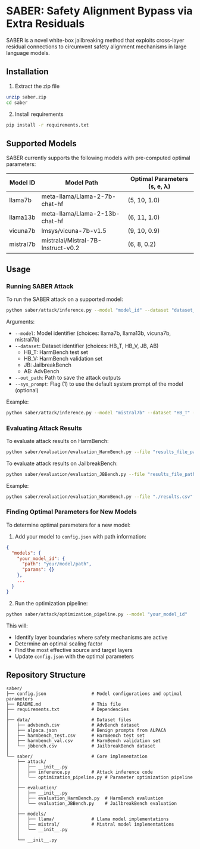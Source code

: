 # SABER: Safety Alignment Bypass via Extra Residuals

SABER is a novel white-box jailbreaking method that exploits cross-layer residual connections to circumvent safety alignment mechanisms in large language models.

## Installation

1. Extract the zip file
```bash
unzip saber.zip
cd saber
```

2. Install requirements
```bash
pip install -r requirements.txt
```

## Supported Models

SABER currently supports the following models with pre-computed optimal parameters:

| Model ID | Model Path | Optimal Parameters (s, e, λ) |
|----------|------------|------------------------------|
| llama7b | meta-llama/Llama-2-7b-chat-hf | (5, 10, 1.0) |
| llama13b | meta-llama/Llama-2-13b-chat-hf | (6, 11, 1.0) |
| vicuna7b | lmsys/vicuna-7b-v1.5 | (9, 10, 0.9) |
| mistral7b | mistralai/Mistral-7B-Instruct-v0.2 | (6, 8, 0.2) |

## Usage

### Running SABER Attack

To run the SABER attack on a supported model:

```bash
python saber/attack/inference.py --model "model_id" --dataset "dataset_id" --out_path "output_path" [--sys_prompt 1]
```

Arguments:
- `--model`: Model identifier (choices: llama7b, llama13b, vicuna7b, mistral7b)
- `--dataset`: Dataset identifier (choices: HB_T, HB_V, JB, AB)
  - HB_T: HarmBench test set
  - HB_V: HarmBench validation set
  - JB: JailbreakBench
  - AB: AdvBench
- `--out_path`: Path to save the attack outputs
- `--sys_prompt`: Flag (1) to use the default system prompt of the model (optional)

Example:
```bash
python saber/attack/inference.py --model "mistral7b" --dataset "HB_T" --out_path "./results.csv"
```

### Evaluating Attack Results

To evaluate attack results on HarmBench:
```bash
python saber/evaluation/evaluation_HarmBench.py --file "results_file_path"
```

To evaluate attack results on JailbreakBench:
```bash
python saber/evaluation/evaluation_JBBench.py --file "results_file_path"
```

Example:
```bash
python saber/evaluation/evaluation_HarmBench.py --file "./results.csv"
```

### Finding Optimal Parameters for New Models

To determine optimal parameters for a new model:

1. Add your model to `config.json` with path information:
```json
{
  "models": {
    "your_model_id": {
      "path": "your/model/path",
      "params": {}
    },
    ...
  }
}
```

2. Run the optimization pipeline:
```bash
python saber/attack/optimization_pipeline.py --model "your_model_id"
```

This will:
- Identify layer boundaries where safety mechanisms are active
- Determine an optimal scaling factor
- Find the most effective source and target layers
- Update `config.json` with the optimal parameters

## Repository Structure

```
saber/
├── config.json                 # Model configurations and optimal parameters
├── README.md                   # This file
├── requirements.txt            # Dependencies
│
├── data/                       # Dataset files
│   ├── advbench.csv            # AdvBench dataset
│   ├── alpaca.json             # Benign prompts from ALPACA
│   ├── harmbench_test.csv      # HarmBench test set
│   ├── harmbench_val.csv       # HarmBench validation set
│   └── jbbench.csv             # JailbreakBench dataset
│
└── saber/                      # Core implementation
    ├── attack/
    │   ├── __init__.py
    │   ├── inference.py        # Attack inference code
    │   └── optimization_pipeline.py # Parameter optimization pipeline
    │
    ├── evaluation/
    │   ├── __init__.py
    │   ├── evaluation_HarmBench.py  # HarmBench evaluation
    │   └── evaluation_JBBench.py    # JailbreakBench evaluation
    │
    ├── models/
    │   ├── llama/              # Llama model implementations
    │   ├── mistral/            # Mistral model implementations
    │   └── __init__.py
    │
    └── __init__.py
```